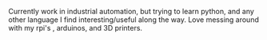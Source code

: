Currently work in industrial automation, but trying to learn python, and any other language I find interesting/useful along the way.
Love messing around with my rpi's , arduinos, and 3D printers.

<!---
LoosedSubset646/LoosedSubset646 is a ✨ special ✨ repository because its `README.md` (this file) appears on your GitHub profile.
You can click the Preview link to take a look at your changes.
--->
